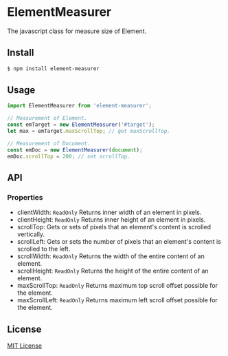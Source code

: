 # ElementMeasurer
The javascript class for measure size of Element.

## Install
```sh
$ npm install element-measurer
```

## Usage
```javascript
import ElementMeasurer from 'element-measurer';

// Measurement of Element.
const emTarget = new ElementMeasurer('#target');
let max = emTarget.maxScrollTop; // get maxScrollTop.

// Measurement of Document.
const emDoc = new ElementMeasurer(document);
emDoc.scrollTop = 200; // set scrollTop.
```

## API
### Properties
- clientWidth: `ReadOnly` Returns inner width of an element in pixels.
- clientHeight: `ReadOnly` Returns inner height of an element in pixels.
- scrollTop: Gets or sets of pixels that an element's content is scrolled vertically.
- scrollLeft: Gets or sets the number of pixels that an element's content is scrolled to the left.
- scrollWidth: `ReadOnly` Returns the width of the entire content of an element.
- scrollHeight: `ReadOnly` Returns the height of the entire content of an element.
- maxScrollTop: `ReadOnly` Returns maximum top scroll offset possible for the element.
- maxScrollLeft: `ReadOnly` Returns maximum left scroll offset possible for the element.

## License
[MIT License](https://github.com/archco/element-measurer/blob/master/LICENSE)
